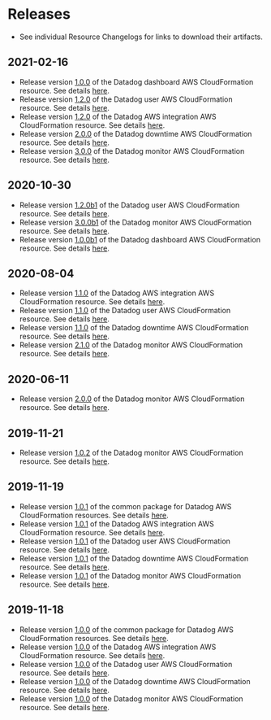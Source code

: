 # Releases

* See individual Resource Changelogs for links to download their artifacts.

## 2021-02-16

- Release version [1.0.0](https://github.com/DataDog/datadog-cloudformation-resources/releases/tag/datadog-dashboards-dashboard-1.0.0) of the Datadog dashboard AWS CloudFormation resource. See details [here](https://github.com/DataDog/datadog-cloudformation-resources/blob/master/datadog-dashboards-dashboard-handler/CHANGELOG.md#100--2021-02-16).
- Release version [1.2.0](https://github.com/DataDog/datadog-cloudformation-resources/releases/tag/datadog-iam-user-1.2.0) of the Datadog user AWS CloudFormation resource. See details [here](https://github.com/DataDog/datadog-cloudformation-resources/blob/master/datadog-iam-user-handler/CHANGELOG.md#120--2021-02-16).
- Release version [1.2.0](https://github.com/DataDog/datadog-cloudformation-resources/releases/tag/datadog-integrations-aws-1.2.0) of the Datadog AWS integration AWS CloudFormation resource. See details [here](https://github.com/DataDog/datadog-cloudformation-resources/blob/master/datadog-integrations-aws-handler/CHANGELOG.md#120--2021-02-16).
- Release version [2.0.0](https://github.com/DataDog/datadog-cloudformation-resources/releases/tag/datadog-monitors-downtime-1.1.0) of the Datadog downtime AWS CloudFormation resource. See details [here](https://github.com/DataDog/datadog-cloudformation-resources/blob/master/datadog-monitors-downtime-handler/CHANGELOG.md#200--2021-02-16).
- Release version [3.0.0](https://github.com/DataDog/datadog-cloudformation-resources/releases/tag/datadog-monitors-monitor-3.0.0) of the Datadog monitor AWS CloudFormation resource. See details [here](https://github.com/DataDog/datadog-cloudformation-resources/blob/master/datadog-monitors-monitor-handler/CHANGELOG.md#300--2020-10-30).

## 2020-10-30

- Release version [1.2.0b1](https://github.com/DataDog/datadog-cloudformation-resources/releases/tag/datadog-iam-user-1.2.0b1) of the Datadog user AWS CloudFormation resource. See details [here](https://github.com/DataDog/datadog-cloudformation-resources/blob/master/datadog-iam-user-handler/CHANGELOG.md#120b1--2020-10-30).
- Release version [3.0.0b1](https://github.com/DataDog/datadog-cloudformation-resources/releases/tag/datadog-monitors-monitor-3.0.0b1) of the Datadog monitor AWS CloudFormation resource. See details [here](https://github.com/DataDog/datadog-cloudformation-resources/blob/master/datadog-monitors-monitor-handler/CHANGELOG.md#300b1--2020-10-30).
- Release version [1.0.0b1](https://github.com/DataDog/datadog-cloudformation-resources/releases/tag/datadog-dashboards-dashboard-1.0.0b1) of the Datadog dashboard AWS CloudFormation resource. See details [here](https://github.com/DataDog/datadog-cloudformation-resources/blob/master/datadog-dashboards-dashboard-handler/CHANGELOG.md#100b1--2020-10-30).

## 2020-08-04

- Release version [1.1.0](https://github.com/DataDog/datadog-cloudformation-resources/releases/tag/datadog-integrations-aws-1.1.0) of the Datadog AWS integration AWS CloudFormation resource. See details [here](https://github.com/DataDog/datadog-cloudformation-resources/blob/master/datadog-integrations-aws-handler/CHANGELOG.md#110--2020-08-04).
- Release version [1.1.0](https://github.com/DataDog/datadog-cloudformation-resources/releases/tag/datadog-iam-user-1.1.0) of the Datadog user AWS CloudFormation resource. See details [here](https://github.com/DataDog/datadog-cloudformation-resources/blob/master/datadog-iam-user-handler/CHANGELOG.md#110--2020-08-04).
- Release version [1.1.0](https://github.com/DataDog/datadog-cloudformation-resources/releases/tag/datadog-monitors-downtime-1.1.0) of the Datadog downtime AWS CloudFormation resource. See details [here](https://github.com/DataDog/datadog-cloudformation-resources/blob/master/datadog-monitors-downtime-handler/CHANGELOG.md#110--2020-08-04).
- Release version [2.1.0](https://github.com/DataDog/datadog-cloudformation-resources/releases/tag/datadog-monitors-monitor-2.1.0) of the Datadog monitor AWS CloudFormation resource. See details [here](https://github.com/DataDog/datadog-cloudformation-resources/blob/master/datadog-monitors-monitor-handler/CHANGELOG.md#210--2020-08-04).

## 2020-06-11

- Release version [2.0.0](https://github.com/DataDog/datadog-cloudformation-resources/releases/tag/datadog-monitors-monitor-2.0.0) of the Datadog monitor AWS CloudFormation resource. See details [here](https://github.com/DataDog/datadog-cloudformation-resources/blob/master/datadog-monitors-monitor-handler/CHANGELOG.md#200).

## 2019-11-21

- Release version [1.0.2](https://github.com/DataDog/datadog-cloudformation-resources/releases/tag/datadog-monitors-monitor-1.0.2) of the Datadog monitor AWS CloudFormation resource. See details [here](https://github.com/DataDog/datadog-cloudformation-resources/blob/master/datadog-monitors-monitor-handler/CHANGELOG.md#102).

## 2019-11-19

- Release version [1.0.1](https://github.com/DataDog/datadog-cloudformation-resources/releases/tag/datadog-cloudformation-common-1.0.1) of the common package for Datadog AWS CloudFormation resources. See details [here](https://github.com/DataDog/datadog-cloudformation-resources/blob/master/datadog-cloudformation-common/CHANGELOG.md#101).
- Release version [1.0.1](https://github.com/DataDog/datadog-cloudformation-resources/releases/tag/datadog-integrations-aws-1.0.1) of the Datadog AWS integration AWS CloudFormation resource. See details [here](https://github.com/DataDog/datadog-cloudformation-resources/blob/master/datadog-integrations-aws-handler/CHANGELOG.md#101).
- Release version [1.0.1](https://github.com/DataDog/datadog-cloudformation-resources/releases/tag/datadog-iam-user-1.0.1) of the Datadog user AWS CloudFormation resource. See details [here](https://github.com/DataDog/datadog-cloudformation-resources/blob/master/datadog-iam-user-handler/CHANGELOG.md#101).
- Release version [1.0.1](https://github.com/DataDog/datadog-cloudformation-resources/releases/tag/datadog-monitors-downtime-1.0.1) of the Datadog downtime AWS CloudFormation resource. See details [here](https://github.com/DataDog/datadog-cloudformation-resources/blob/master/datadog-monitors-downtime-handler/CHANGELOG.md#101).
- Release version [1.0.1](https://github.com/DataDog/datadog-cloudformation-resources/releases/tag/datadog-monitors-monitor-1.0.1) of the Datadog monitor AWS CloudFormation resource. See details [here](https://github.com/DataDog/datadog-cloudformation-resources/blob/master/datadog-monitors-monitor-handler/CHANGELOG.md#101).


## 2019-11-18

- Release version [1.0.0](https://github.com/DataDog/datadog-cloudformation-resources/releases/tag/datadog-cloudformation-common-1.0.0) of the common package for Datadog AWS CloudFormation resources. See details [here](https://github.com/DataDog/datadog-cloudformation-resources/blob/master/datadog-cloudformation-common/CHANGELOG.md#100).
- Release version [1.0.0](https://github.com/DataDog/datadog-cloudformation-resources/releases/tag/datadog-integrations-aws-1.0.0) of the Datadog AWS integration AWS CloudFormation resource. See details [here](https://github.com/DataDog/datadog-cloudformation-resources/blob/master/datadog-integrations-aws-handler/CHANGELOG.md#100).
- Release version [1.0.0](https://github.com/DataDog/datadog-cloudformation-resources/releases/tag/datadog-iam-user-1.0.0) of the Datadog user AWS CloudFormation resource. See details [here](https://github.com/DataDog/datadog-cloudformation-resources/blob/master/datadog-iam-user-handler/CHANGELOG.md#100).
- Release version [1.0.0](https://github.com/DataDog/datadog-cloudformation-resources/releases/tag/datadog-monitors-downtime-1.0.0) of the Datadog downtime AWS CloudFormation resource. See details [here](https://github.com/DataDog/datadog-cloudformation-resources/blob/master/datadog-monitors-downtime-handler/CHANGELOG.md#100).
- Release version [1.0.0](https://github.com/DataDog/datadog-cloudformation-resources/releases/tag/datadog-monitors-monitor-1.0.0) of the Datadog monitor AWS CloudFormation resource. See details [here](https://github.com/DataDog/datadog-cloudformation-resources/blob/master/datadog-monitors-monitor-handler/CHANGELOG.md#100).

